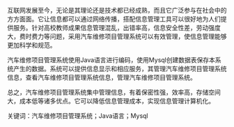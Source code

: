 互联网发展至今，无论是其理论还是技术都已经成熟，而且它广泛参与在社会中的方方面面。它让信息都可以通过网络传播，搭配信息管理工具可以很好地为人们提供服务。针对高校教师成果信息管理混乱，出错率高，信息安全性差，劳动强度大，费时费力等问题，采用汽车维修项目管理系统可以有效管理，使信息管理能够更加科学和规范。

汽车维修项目管理系统使用Java语言进行编码，使用Mysql创建数据表保存本系统产生的数据。系统可以提供信息显示和相应服务，其管理汽车维修项目管理系统信息，查看汽车维修项目管理系统信息，管理汽车维修项目管理系统。

总之，汽车维修项目管理系统集中管理信息，有着保密性强，效率高，存储空间大，成本低等诸多优点。它可以降低信息管理成本，实现信息管理计算机化。

关键词：汽车维修项目管理系统；Java语言；Mysql

